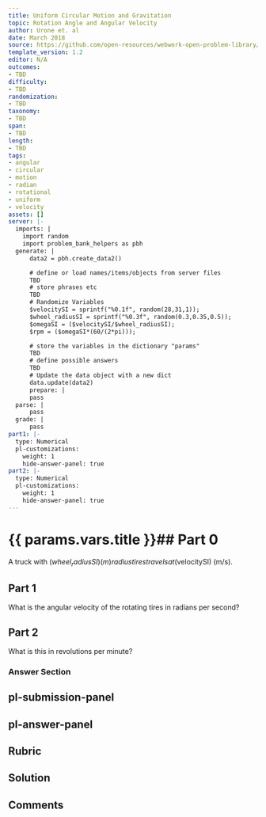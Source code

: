 ```yaml
---
title: Uniform Circular Motion and Gravitation
topic: Rotation Angle and Angular Velocity
author: Urone et. al
date: March 2018
source: https://github.com/open-resources/webwork-open-problem-library/tree/master/Contrib/BrockPhysics/College_Physics_Urone/6.Uniform_Circular_Motion_and_Gravitation/Rotation_Angle_and_Angular_Velocity/NU_U17-06-01-007.pg
template_version: 1.2
editor: N/A
outcomes:
- TBD
difficulty:
- TBD
randomization:
- TBD
taxonomy:
- TBD
span:
- TBD
length:
- TBD
tags:
- angular
- circular
- motion
- radian
- rotational
- uniform
- velocity
assets: []
server: |-
  imports: |
    import random
    import problem_bank_helpers as pbh
  generate: |
      data2 = pbh.create_data2()

      # define or load names/items/objects from server files
      TBD
      # store phrases etc
      TBD
      # Randomize Variables
      $velocitySI = sprintf("%0.1f", random(28,31,1));
      $wheel_radiusSI = sprintf("%0.3f", random(0.3,0.35,0.5));
      $omegaSI = ($velocitySI/$wheel_radiusSI);
      $rpm = ($omegaSI*(60/(2*pi)));

      # store the variables in the dictionary "params"
      TBD
      # define possible answers
      TBD
      # Update the data object with a new dict
      data.update(data2)
      prepare: |
      pass
  parse: |
      pass
  grade: |
      pass
part1: |-
  type: Numerical
  pl-customizations:
    weight: 1
    hide-answer-panel: true
part2: |-
  type: Numerical
  pl-customizations:
    weight: 1
    hide-answer-panel: true
---
```


# {{ params.vars.title }}## Part 0 
A truck with ($wheel_radiusSI) (m) radius tires travels at ($velocitySI) (m/s). 
## Part 1 
What is the angular velocity of the rotating tires in radians per second? 
## Part 2 
What is this in revolutions per minute? 


### Answer Section 


## pl-submission-panel 


## pl-answer-panel 


## Rubric 


## Solution 


## Comments 


